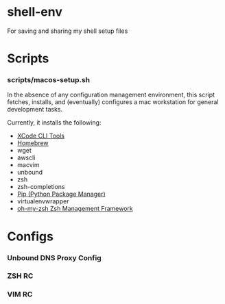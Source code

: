 # shell-env
For saving and sharing my shell setup files


# Scripts
### scripts/macos-setup.sh
In the absence of any configuration management environment, this script fetches,
installs, and (eventually) configures a mac workstation for general development
tasks.

Currently, it installs the following:
* [XCode CLI Tools](https://developer.apple.com/library/content/technotes/tn2339/_index.html)
* [Homebrew](https://brew.sh/)
 * wget
 * awscli
 * macvim
 * unbound
 * zsh
 * zsh-completions
* [Pip (Python Package Manager)](https://pip.pypa.io/en/stable/)
 * virtualenvwrapper
* [oh-my-zsh Zsh Management Framework](https://github.com/robbyrussell/oh-my-zsh) 


# Configs
### Unbound DNS Proxy Config
### ZSH RC
### VIM RC
